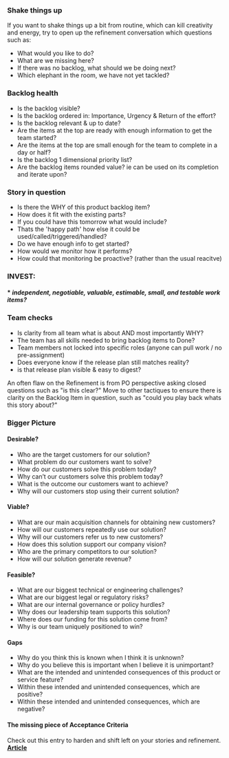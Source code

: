 
### Shake things up
If you want to shake things up a bit from routine, which can kill creativity and energy, try to open up the refinement conversation which questions such as:
* What would you like to do?
* What are we missing here?
* If there was no backlog, what should we be doing next?
* Which elephant in the room, we have not yet tackled?

### Backlog health
* Is the backlog visible?
* Is the backlog ordered in: Importance, Urgency & Return of the effort?
* Is the backlog relevant & up to date?
* Are the items at the top are ready with enough information to get the team started?
* Are the items at the top are small enough for the team to complete in a day or half?
* Is the backlog 1 dimensional priority list?
* Are the backlog items rounded value? ie can be used on its completion and iterate upon?

### Story in question
* Is there the WHY of this product backlog item?
* How does it fit with the existing parts?
* If you could have this tomorrow what would include?
* Thats the 'happy path' how else it could be used/called/triggered/handled?
* Do we have enough info to get started?
* How would we monitor how it performs?
* How could that monitoring be proactive? (rather than the usual reacitve)

### INVEST: 
#### * _independent, negotiable, valuable, estimable, small, and testable work items?_

### Team checks
* Is clarity from all team what is about AND most importantly WHY?
* The team has all skills needed to bring backlog items to Done?
* Team members not locked into specific roles (anyone can pull work / no pre-assignment)
* Does everyone know if the release plan still matches reality? 
* is that release plan visible & easy to digest?

An often flaw on the Refinement is from PO perspective asking closed questions such as "is this clear?" Move to other tactiques to ensure there is clarity on the Backlog Item in question, such as "could you play back whats this story about?"

### Bigger Picture
#### Desirable?
* Who are the target customers for our solution?
* What problem do our customers want to solve? 
* How do our customers solve this problem today?
* Why can’t our customers solve this problem today?
* What is the outcome our customers want to achieve?
* Why will our customers stop using their current solution?

#### Viable?
* What are our main acquisition channels for obtaining new customers?
* How will our customers repeatedly use our solution?
* Why will our customers refer us to new customers?
* How does this solution support our company vision?
* Who are the primary competitors to our solution?
* How will our solution generate revenue?

#### Feasible?
* What are our biggest technical or engineering challenges?
* What are our biggest legal or regulatory risks?
* What are our internal governance or policy hurdles?
* Why does our leadership team supports this solution?
* Where does our funding for this solution come from?
* Why is our team uniquely positioned to win?

#### Gaps
* Why do you think this is known when I think it is unknown?
* Why do you believe this is important when I believe it is unimportant?
* What are the intended and unintended consequences of this product or service feature?
* Within these intended and unintended consequences, which are positive?
* Within these intended and unintended consequences, which are negative?

#### The missing piece of Acceptance Criteria
Check out this entry to harden and shift left on your stories and refinement. [**Article**](https://www.linkedin.com/pulse/acceptance-criteria-missing-piece-ines-garcia/)
